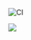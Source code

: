 
![CI](https://github.com/vadim010975/ahj-diploma_frontend/actions/workflows/web.yml/badge.svg)

![](https://vadim010975.github.io/ahj-diploma_frontend/)
